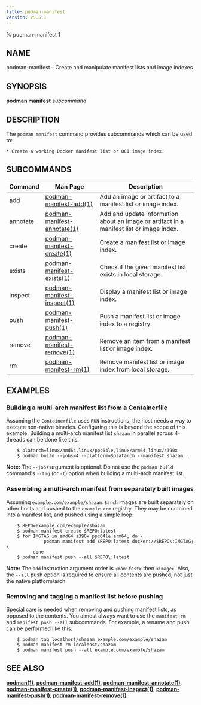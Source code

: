 ```yaml
---
title: podman-manifest
version: v5.5.1
---
```


% podman-manifest 1

## NAME
podman\-manifest - Create and manipulate manifest lists and image indexes

## SYNOPSIS
**podman manifest** *subcommand*

## DESCRIPTION
The `podman manifest` command provides subcommands which can be used to:

    * Create a working Docker manifest list or OCI image index.

## SUBCOMMANDS

| Command  | Man Page                                                     | Description                                                                              |
| -------- | ------------------------------------------------------------ | ---------------------------------------------------------------------------------------- |
| add      | [podman-manifest-add(1)](podman-manifest-add.1.md)           | Add an image or artifact to a manifest list or image index.                              |
| annotate | [podman-manifest-annotate(1)](podman-manifest-annotate.1.md) | Add and update information about an image or artifact in a manifest list or image index. |
| create   | [podman-manifest-create(1)](podman-manifest-create.1.md)     | Create a manifest list or image index.                                                   |
| exists   | [podman-manifest-exists(1)](podman-manifest-exists.1.md)     | Check if the given manifest list exists in local storage                                 |
| inspect  | [podman-manifest-inspect(1)](podman-manifest-inspect.1.md)   | Display a manifest list or image index.                                                  |
| push     | [podman-manifest-push(1)](podman-manifest-push.1.md)         | Push a manifest list or image index to a registry.                                       |
| remove   | [podman-manifest-remove(1)](podman-manifest-remove.1.md)     | Remove an item from a manifest list or image index.                                     |
| rm       | [podman-manifest-rm(1)](podman-manifest-rm.1.md)             | Remove manifest list or image index from local storage.                                  |

## EXAMPLES

### Building a multi-arch manifest list from a Containerfile

Assuming the `Containerfile` uses `RUN` instructions, the host needs
a way to execute non-native binaries.  Configuring this is beyond
the scope of this example.  Building a multi-arch manifest list
`shazam` in parallel across 4-threads can be done like this:

        $ platarch=linux/amd64,linux/ppc64le,linux/arm64,linux/s390x
        $ podman build --jobs=4 --platform=$platarch --manifest shazam .

**Note:** The `--jobs` argument is optional. Do not use the `podman build` command's `--tag` (or `-t`) option when building a multi-arch manifest list.

### Assembling a multi-arch manifest from separately built images

Assuming `example.com/example/shazam:$arch` images are built separately
on other hosts and pushed to the `example.com` registry.  They may
be combined into a manifest list, and pushed using a simple loop:

        $ REPO=example.com/example/shazam
        $ podman manifest create $REPO:latest
        $ for IMGTAG in amd64 s390x ppc64le arm64; do \
                  podman manifest add $REPO:latest docker://$REPO\:IMGTAG; \
              done
        $ podman manifest push --all $REPO\:latest

**Note:** The `add` instruction argument order is `<manifest>` then `<image>`.
Also, the `--all` push option is required to ensure all contents are
pushed, not just the native platform/arch.

### Removing and tagging a manifest list before pushing

Special care is needed when removing and pushing manifest lists, as opposed
to the contents.  You almost always want to use the `manifest rm` and
`manifest push --all` subcommands.  For example, a rename and push can
be performed like this:

        $ podman tag localhost/shazam example.com/example/shazam
        $ podman manifest rm localhost/shazam
        $ podman manifest push --all example.com/example/shazam


## SEE ALSO
**[podman(1)](podman.1.md)**, **[podman-manifest-add(1)](podman-manifest-add.1.md)**, **[podman-manifest-annotate(1)](podman-manifest-annotate.1.md)**, **[podman-manifest-create(1)](podman-manifest-create.1.md)**, **[podman-manifest-inspect(1)](podman-manifest-inspect.1.md)**, **[podman-manifest-push(1)](podman-manifest-push.1.md)**, **[podman-manifest-remove(1)](podman-manifest-remove.1.md)**
